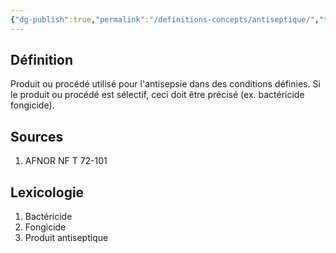 ```yaml
---
{"dg-publish":true,"permalink":"/definitions-concepts/antiseptique/","tags":["définition"],"noteIcon":"2"}
---
```


## Définition
Produit ou procédé utilisé pour l'antisepsie dans des conditions définies. Si le produit ou procédé est sélectif, ceci doit être précisé (ex. bactéricide fongicide).

## Sources
1. AFNOR NF T 72-101

## Lexicologie 
1. Bactéricide
2. Fongicide
3. Produit antiseptique